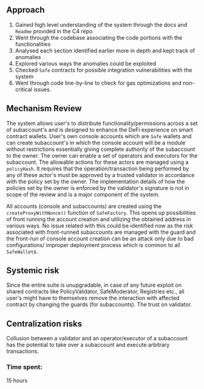 ## Approach
1. Gained high level understanding of the system through the docs and `Readme` provided in the C4 repo
2. Went through the codebase associating the code portions with the functionalities
3. Analysed each section identified earlier more in depth and kept track of anomalies
4. Explored various ways the anomalies could be exploited
5. Checked `Safe` contracts for possible integration vulnerabilities with the system
6. Went through code line-by-line to check for gas optimizations and non-critical issues.   

## Mechanism Review
The system allows user's to distribute functionality/permissions across a set of subaccount's and is designed to enhance the DeFi experience on smart contract wallets. User's own console accounts which are `Safe` wallets and can create subaccount's in which the console account will be a module without restrictions essentially giving complete authority of the subaccount to the owner. The owner can enable a set of operators and executors for the subaccount. The allowable actions for these actors are managed using a `policyHash`. It requires that the operation/transaction being performed by any of these actor's must be approved by a trusted validator in accordance with the policy set by the owner. The implementation details of how the policies set by the owner is enforced by the validator's signature is not in scope of the review and is a major component of the system. 

All accounts (console and subaccounts) are created using the `createProxyWithNonce()` function of `SafeFactory`. This opens up possibilities of front running the account creation and utilizing the obtained address in various ways. No issue related with this could be identified now as the risk associated with front-runned subaccounts are managed with the guard and the front-run of console account creation can be an attack only due to bad configurations/ improper deployment process which is common to all `SafeWallet`s.

## Systemic risk
Since the entire suite is unupgradable, in case of any future exploit on shared contracts like PolicyValidator, SafeModerator, Registries etc., all user's might have to themselves remove the interaction with affected contract by changing the guards (for subaccounts).
The trust on validator.
 
## Centralization risks
Collusion between a validator and an operator/executor of a subaccount has the potential to  take over a subaccount and execute arbitrary transactions.

### Time spent:
15 hours